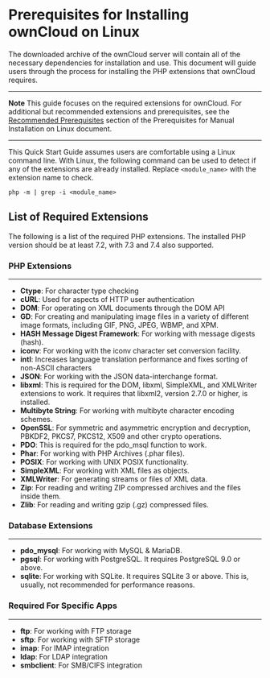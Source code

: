 # Prerequisites for Installing ownCloud on Linux

The downloaded archive of the ownCloud server will contain all of the necessary dependencies for installation and use. This document will guide users through the process for installing the PHP extensions that ownCloud requires.

----
**Note** This guide focuses on the required extensions for ownCloud. For additional but recommended extensions and prerequisites, see the [Recommended Prerequisites](https://doc.owncloud.org/server/10.6/admin_manual/installation/manual_installation/manual_installation_prerequisites.html#recommended-prerequisites) section of the Prerequisites for Manual Installation on Linux document.

----

This Quick Start Guide assumes users are comfortable using a Linux command line. With Linux, the following command can be used to detect if any of the extensions are already installed. Replace `<module_name>` with the extension name to check.

    php -m | grep -i <module_name>

## List of Required Extensions

The following is a list of the required PHP extensions. The installed PHP version should be at least 7.2, with 7.3 and 7.4 also supported.
### PHP Extensions
----

* **Ctype**: For character type checking
* **cURL**: Used for aspects of HTTP user authentication
* **DOM**: For operating on XML documents through the DOM API
* **GD**: For creating and manipulating image files in a variety of different image formats, including GIF, PNG, JPEG, WBMP, and XPM.
* **HASH Message Digest Framework**: For working with message digests (hash).
* **iconv**: For working with the iconv character set conversion facility.
* **intl**: Increases language translation performance and fixes sorting of non-ASCII characters
* **JSON**: For working with the JSON data-interchange format.
* **libxml**: This is required for the DOM, libxml, SimpleXML, and XMLWriter extensions to work. It requires that libxml2, version 2.7.0 or higher, is installed.
* **Multibyte String**: For working with multibyte character encoding schemes.
* **OpenSSL**: For symmetric and asymmetric encryption and decryption, PBKDF2, PKCS7, PKCS12, X509 and other crypto operations.
* **PDO**: This is required for the pdo_msql function to work.
* **Phar**: For working with PHP Archives (.phar files).
* **POSIX**: For working with UNIX POSIX functionality.
* **SimpleXML**: For working with XML files as objects.
* **XMLWriter**: For generating streams or files of XML data.
* **Zip**: For reading and writing ZIP compressed archives and the files inside them.
* **Zlib**: For reading and writing gzip (.gz) compressed files.

### Database Extensions
----

* **pdo_mysql**: For working with MySQL & MariaDB.
* **pgsql**: For working with PostgreSQL. It requires PostgreSQL 9.0 or above.
* **sqlite**: For working with SQLite. It requires SQLite 3 or above. This is, usually, not recommended for performance reasons.

### Required For Specific Apps
----

* **ftp**: For working with FTP storage
* **sftp**: For working with SFTP storage
* **imap**: For IMAP integration
* **ldap**: For LDAP integration
* **smbclient**: For SMB/CIFS integration